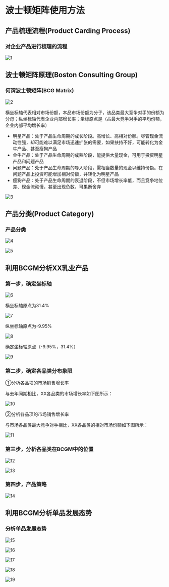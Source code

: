 # 波士顿矩阵使用方法
## 产品梳理流程(Product Carding Process)
### 对企业产品进行梳理的流程
![1](http://ou8qjsj0m.bkt.clouddn.com//17-8-27/90949299.jpg)

## 波士顿矩阵原理(Boston Consulting Group)
### 何谓波士顿矩阵(BCG Matrix)
![2](http://ou8qjsj0m.bkt.clouddn.com//17-8-27/80925444.jpg)

横坐标轴代表相对市场份额，本品市场份额为分子，该品类最大竞争对手的份额为分母；纵坐标轴代表企业内部增长率；坐标原点是（占最大竞争对手的平均份额，企业内部平均增长率）

- 明星产品：处于产品生命周期的成长阶段。高增长、高相对份额。尽管现金流动性强，却可能难以满足市场迅速扩张的需要，如果扶持不好，可能转化为金牛产品、甚至瘦狗产品
- 金牛产品：处于产品生命周期的成熟阶段，能提供大量现金，可用于投资明星产品和问题产品
- 问题产品：处于产品生命周期的导入阶段，需相当数量的现金以维持份额。在问题产品上投资可能增加相对份额，并转化为明星产品
- 瘦狗产品：处于产品生命周期的衰退阶段，不但市场增长率低，而且竞争地位差、现金流动慢，甚至出现负数，可果断舍弃

![3](http://ou8qjsj0m.bkt.clouddn.com//17-8-27/66039237.jpg)

## 产品分类(Product Category)
### 产品分类
![4](http://ou8qjsj0m.bkt.clouddn.com//17-8-27/83796851.jpg)

![5](http://ou8qjsj0m.bkt.clouddn.com//17-8-27/44021275.jpg)

## 利用BCGM分析XX乳业产品
### 第一步，确定坐标轴
![6](http://ou8qjsj0m.bkt.clouddn.com//17-8-27/45599378.jpg)

横坐标轴原点为31.4%

![7](http://ou8qjsj0m.bkt.clouddn.com//17-8-27/81586018.jpg)

纵坐标轴原点为-9.95%

![8](http://ou8qjsj0m.bkt.clouddn.com//17-8-27/44518.jpg)

确定坐标轴原点（-9.95%，31.4%）

![9](http://ou8qjsj0m.bkt.clouddn.com//17-8-27/89241115.jpg)

### 第二步，确定各品类分布象限
①分析各品项的市场销售增长率

与去年同期相比，XX各品类的市场增长率如下图所示：

![10](http://ou8qjsj0m.bkt.clouddn.com//17-8-27/23873539.jpg)

②分析各品项的市场销售增长率

与市场各品类最大竞争对手相比，XX各品类的相对市场份额如下图所示：

![11](http://ou8qjsj0m.bkt.clouddn.com//17-8-27/12781779.jpg)

### 第三步，分析各品类在BCGM中的位置
![12](http://ou8qjsj0m.bkt.clouddn.com//17-8-27/5229347.jpg)

![13](http://ou8qjsj0m.bkt.clouddn.com//17-8-27/15455787.jpg)

### 第四步，产品策略
![14](http://ou8qjsj0m.bkt.clouddn.com//17-8-27/2067100.jpg)

## 利用BCGM分析单品发展态势
### 分析单品发展态势
![15](http://ou8qjsj0m.bkt.clouddn.com//17-8-27/26149554.jpg)

![16](http://ou8qjsj0m.bkt.clouddn.com//17-8-27/17038383.jpg)

![17](http://ou8qjsj0m.bkt.clouddn.com//17-8-27/14922213.jpg)

![18](http://ou8qjsj0m.bkt.clouddn.com//17-8-27/19807007.jpg)

![19](http://ou8qjsj0m.bkt.clouddn.com//17-8-27/89052.jpg)
